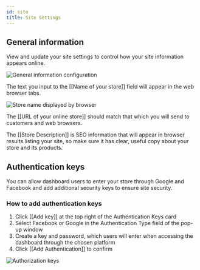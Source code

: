```yaml
---
id: site
title: Site Settings
---
```


## General information

View and update your site settings to control how your site information appears online.

![General information configuration](assets/dashboard-config/15.png)

The text you input to the [[Name&nbsp;of&nbsp;your&nbsp;store]] field will appear in the web browser tabs.

![Store name displayed by browser](assets/dashboard-config/16.png)

The [[URL&nbsp;of&nbsp;your&nbsp;online&nbsp;store]] should match that which you will send to customers and web browsers.

The [[Store&nbsp;Description]] is SEO information that will appear in browser results listing your site, so make sure it has clear, useful copy about your store and its products.


## Authentication keys

You can allow dashboard users to enter your store through Google and Facebook and add additional security keys to ensure site security. 

### How to add authentication keys


1. Click [[Add&nbsp;key]] at the top right of the Authentication Keys card 
2. Select Facebook or Google in the Authentication Type field of the pop-up window 
3. Create a key and password, which users will enter when accessing the dashboard through the chosen platform 
4. Click [[Add&nbsp;Authentication]] to confirm

![Authorization keys](assets/dashboard-config/17.png)

